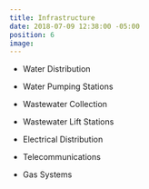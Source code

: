 ```yaml
---
title: Infrastructure
date: 2018-07-09 12:38:00 -05:00
position: 6
image: 
---
```


* Water Distribution

* Water Pumping Stations

* Wastewater Collection

* Wastewater Lift Stations

* Electrical Distribution

* Telecommunications

* Gas Systems